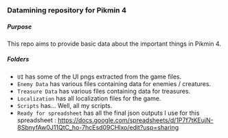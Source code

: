 ### Datamining repository for Pikmin 4

##### Purpose

This repo aims to provide basic data about the important things in Pikmin 4.

##### Folders

- `UI` has some of the UI pngs extracted from the game files.
- `Enemy Data` has various files containing data for enemies / creatures.
- `Treasure Data` has various files containing data for treasures.
- `Localization` has all localization files for the game.
- `Scripts` has... Well, all my scripts.
- `Ready for spreadsheet` has all the final json outputs I use for this spreadsheet : https://docs.google.com/spreadsheets/d/1P7f7tKEujN-8SbnyfAw0J11QtC_ho-7hcEsd09CHlxo/edit?usp=sharing